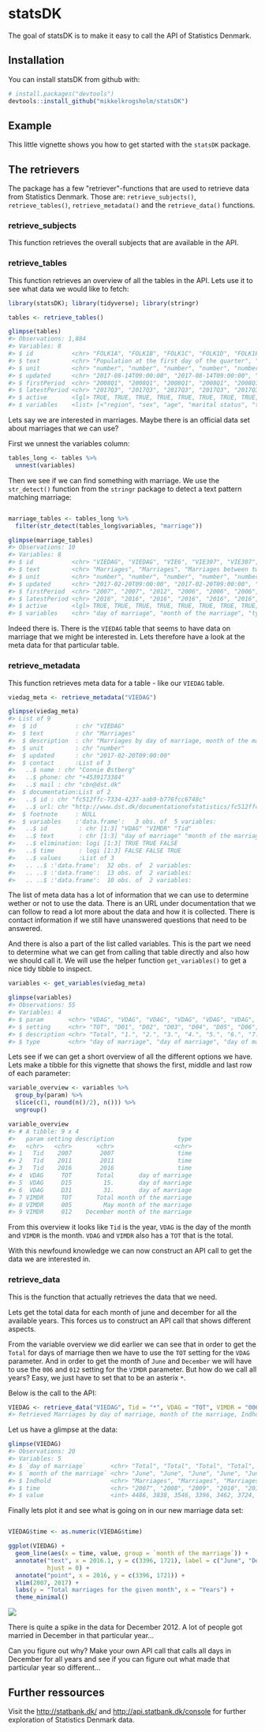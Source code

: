 
<!-- README.md is generated from README.Rmd. Please edit that file -->
statsDK
=======

The goal of statsDK is to make it easy to call the API of Statistics Denmark.

Installation
------------

You can install statsDK from github with:

``` r
# install.packages("devtools")
devtools::install_github("mikkelkrogsholm/statsDK")
```

Example
-------

This little vignette shows you how to get started with the `statsDK` package.

The retrievers
--------------

The package has a few "retriever"-functions that are used to retrieve data from Statistics Denmark. Those are: `retrieve_subjects()`, `retrieve_tables()`, `retrieve_metadata()` and the `retrieve_data()` functions.

### retrieve\_subjects

This function retrieves the overall subjects that are available in the API.

### retrieve\_tables

This function retrieves an overview of all the tables in the API. Lets use it to see what data we would like to fetch:

``` r
library(statsDK); library(tidyverse); library(stringr)

tables <- retrieve_tables()

glimpse(tables)
#> Observations: 1,884
#> Variables: 8
#> $ id           <chr> "FOLK1A", "FOLK1B", "FOLK1C", "FOLK1D", "FOLK1E",...
#> $ text         <chr> "Population at the first day of the quarter", "Po...
#> $ unit         <chr> "number", "number", "number", "number", "number",...
#> $ updated      <chr> "2017-08-14T09:00:00", "2017-08-14T09:00:00", "20...
#> $ firstPeriod  <chr> "2008Q1", "2008Q1", "2008Q1", "2008Q1", "2008Q1",...
#> $ latestPeriod <chr> "2017Q3", "2017Q3", "2017Q3", "2017Q3", "2017Q3",...
#> $ active       <lgl> TRUE, TRUE, TRUE, TRUE, TRUE, TRUE, TRUE, TRUE, T...
#> $ variables    <list> [<"region", "sex", "age", "marital status", "tim...
```

Lets say we are interested in marriages. Maybe there is an official data set about marriages that we can use?

First we unnest the variables column:

``` r
tables_long <- tables %>%
  unnest(variables)
```

Then we see if we can find something with marriage. We use the `str_detect()` function from the `stringr` package to detect a text pattern matching marriage:

``` r

marriage_tables <- tables_long %>%
  filter(str_detect(tables_long$variables, "marriage"))

glimpse(marriage_tables)
#> Observations: 10
#> Variables: 8
#> $ id           <chr> "VIEDAG", "VIEDAG", "VIE6", "VIE307", "VIE307", "...
#> $ text         <chr> "Marriages", "Marriages", "Marriages between two ...
#> $ unit         <chr> "number", "number", "number", "number", "number",...
#> $ updated      <chr> "2017-02-20T09:00:00", "2017-02-20T09:00:00", "20...
#> $ firstPeriod  <chr> "2007", "2007", "2012", "2006", "2006", "2006", "...
#> $ latestPeriod <chr> "2016", "2016", "2016", "2016", "2016", "2016", "...
#> $ active       <lgl> TRUE, TRUE, TRUE, TRUE, TRUE, TRUE, TRUE, TRUE, T...
#> $ variables    <chr> "day of marriage", "month of the marriage", "type...
```

Indeed there is. There is the `VIEDAG` table that seems to have data on marriage that we might be interested in. Lets therefore have a look at the meta data for that particular table.

### retrieve\_metadata

This function retrieves meta data for a table - like our `VIEDAG` table.

``` r
viedag_meta <- retrieve_metadata("VIEDAG")

glimpse(viedag_meta)
#> List of 9
#>  $ id           : chr "VIEDAG"
#>  $ text         : chr "Marriages"
#>  $ description  : chr "Marriages by day of marriage, month of the marriage and time"
#>  $ unit         : chr "number"
#>  $ updated      : chr "2017-02-20T09:00:00"
#>  $ contact      :List of 3
#>   ..$ name : chr "Connie Østberg"
#>   ..$ phone: chr "+4539173384"
#>   ..$ mail : chr "cbn@dst.dk"
#>  $ documentation:List of 2
#>   ..$ id : chr "fc512ffc-7334-4237-aab9-b776fcc6748c"
#>   ..$ url: chr "http://www.dst.dk/documentationofstatistics/fc512ffc-7334-4237-aab9-b776fcc6748c"
#>  $ footnote     : NULL
#>  $ variables    :'data.frame':   3 obs. of  5 variables:
#>   ..$ id         : chr [1:3] "VDAG" "VIMDR" "Tid"
#>   ..$ text       : chr [1:3] "day of marriage" "month of the marriage" "time"
#>   ..$ elimination: logi [1:3] TRUE TRUE FALSE
#>   ..$ time       : logi [1:3] FALSE FALSE TRUE
#>   ..$ values     :List of 3
#>   .. ..$ :'data.frame':  32 obs. of  2 variables:
#>   .. ..$ :'data.frame':  13 obs. of  2 variables:
#>   .. ..$ :'data.frame':  10 obs. of  2 variables:
```

The list of meta data has a lot of information that we can use to determine wether or not to use the data. There is an URL under documentation that we can follow to read a lot more about the data and how it is collected. There is contact information if we still have unanswered questions that need to be answered.

And there is also a part of the list called variables. This is the part we need to determine what we can get from calling that table directly and also how we should call it. We will use the helper function `get_variables()` to get a nice tidy tibble to inspect.

``` r
variables <- get_variables(viedag_meta)

glimpse(variables)
#> Observations: 55
#> Variables: 4
#> $ param       <chr> "VDAG", "VDAG", "VDAG", "VDAG", "VDAG", "VDAG", "V...
#> $ setting     <chr> "TOT", "D01", "D02", "D03", "D04", "D05", "D06", "...
#> $ description <chr> "Total", "1.", "2.", "3.", "4.", "5.", "6.", "7.",...
#> $ type        <chr> "day of marriage", "day of marriage", "day of marr...
```

Lets see if we can get a short overview of all the different options we have. Lets make a tibble for this vignette that shows the first, middle and last row of each parameter:

``` r
variable_overview <- variables %>% 
  group_by(param) %>%
  slice(c(1, round(n()/2), n())) %>%
  ungroup()

variable_overview
#> # A tibble: 9 x 4
#>   param setting description                  type
#>   <chr>   <chr>       <chr>                 <chr>
#> 1   Tid    2007        2007                  time
#> 2   Tid    2011        2011                  time
#> 3   Tid    2016        2016                  time
#> 4  VDAG     TOT       Total       day of marriage
#> 5  VDAG     D15         15.       day of marriage
#> 6  VDAG     D31         31.       day of marriage
#> 7 VIMDR     TOT       Total month of the marriage
#> 8 VIMDR     005         May month of the marriage
#> 9 VIMDR     012    December month of the marriage
```

From this overview it looks like `Tid` is the year, `VDAG` is the day of the month and `VIMDR` is the month. `VDAG` and `VIMDR` also has a `TOT` that is the total.

With this newfound knowledge we can now construct an API call to get the data we are interested in.

### retrieve\_data

This is the function that actually retrieves the data that we need.

Lets get the total data for each month of june and december for all the available years. This forces us to construct an API call that shows different aspects.

From the variable overview we did earlier we can see that in order to get the `Total` for days of marriage then we have to use the `TOT` setting for the `VDAG` parameter. And in order to get the month of `June` and `December` we will have to use the `006` and `012` setting for the `VIMDR` parameter. But how do we call all years? Easy, we just have to set that to be an asterix `*`.

Below is the call to the API:

``` r
VIEDAG <- retrieve_data("VIEDAG", Tid = "*", VDAG = "TOT", VIMDR = "006,012")
#> Retrieved Marriages by day of marriage, month of the marriage, Indhold and time
```

Let us have a glimpse at the data:

``` r
glimpse(VIEDAG)
#> Observations: 20
#> Variables: 5
#> $ `day of marriage`       <chr> "Total", "Total", "Total", "Total", "T...
#> $ `month of the marriage` <chr> "June", "June", "June", "June", "June"...
#> $ Indhold                 <chr> "Marriages", "Marriages", "Marriages",...
#> $ time                    <chr> "2007", "2008", "2009", "2010", "2011"...
#> $ value                   <int> 4486, 3838, 3546, 3396, 3462, 3724, 31...
```

Finally lets plot it and see what is going on in our new marriage data set:

``` r

VIEDAG$time <- as.numeric(VIEDAG$time)

ggplot(VIEDAG) +
  geom_line(aes(x = time, value, group = `month of the marriage`)) +
  annotate("text", x = 2016.1, y = c(3396, 1721), label = c("June", "December"),
           hjust = 0) +
  annotate("point", x = 2016, y = c(3396, 1721)) +
  xlim(2007, 2017) +
  labs(y = "Total marriages for the given month", x = "Years") +
  theme_minimal()
```

![](README-unnamed-chunk-10-1.png)

There is quite a spike in the data for December 2012. A lot of people got married in December in that particular year...

Can you figure out why? Make your own API call that calls all days in December for all years and see if you can figure out what made that particular year so different...

Further ressources
------------------

Visit the <http://statbank.dk/> and <http://api.statbank.dk/console> for further exploration of Statistics Denmark data.
